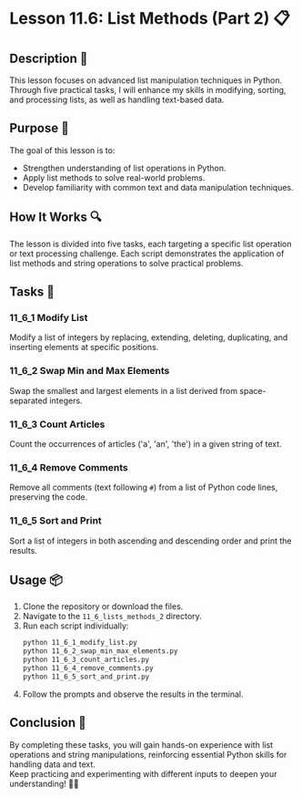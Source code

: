 # Lesson 11.6: List Methods (Part 2) 📋

## Description 📝

This lesson focuses on advanced list manipulation techniques in Python.
Through five practical tasks, I will enhance my skills in modifying, sorting, and processing lists, as well as handling text-based data.

## Purpose 🎯

The goal of this lesson is to:

-   Strengthen understanding of list operations in Python.
-   Apply list methods to solve real-world problems.
-   Develop familiarity with common text and data manipulation techniques.

## How It Works 🔍

The lesson is divided into five tasks, each targeting a specific list operation or text processing challenge. Each script demonstrates the application of list methods and string operations to solve practical problems.

## Tasks 📜

### 11_6_1 Modify List

Modify a list of integers by replacing, extending, deleting, duplicating, and inserting elements at specific positions.

### 11_6_2 Swap Min and Max Elements

Swap the smallest and largest elements in a list derived from space-separated integers.

### 11_6_3 Count Articles

Count the occurrences of articles ('a', 'an', 'the') in a given string of text.

### 11_6_4 Remove Comments

Remove all comments (text following `#`) from a list of Python code lines, preserving the code.

### 11_6_5 Sort and Print

Sort a list of integers in both ascending and descending order and print the results.

## Usage 📦

1. Clone the repository or download the files.
2. Navigate to the `11_6_lists_methods_2` directory.
3. Run each script individually:
    ```bash
    python 11_6_1_modify_list.py
    python 11_6_2_swap_min_max_elements.py
    python 11_6_3_count_articles.py
    python 11_6_4_remove_comments.py
    python 11_6_5_sort_and_print.py
    ```
4. Follow the prompts and observe the results in the terminal.

## Conclusion 🚀

By completing these tasks, you will gain hands-on experience with list operations and string manipulations, reinforcing essential Python skills for handling data and text.  
Keep practicing and experimenting with different inputs to deepen your understanding! 🚀✨
